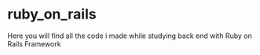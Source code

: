 # ruby_on_rails
Here you will find all the code i made while studying back end with Ruby on Rails Framework
